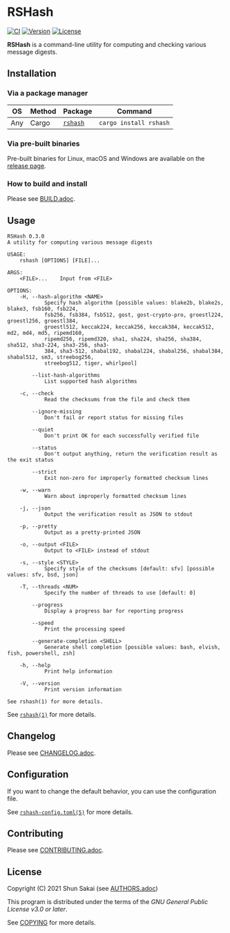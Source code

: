 # RSHash

[![CI](https://github.com/sorairolake/rshash/workflows/CI/badge.svg)](https://github.com/sorairolake/rshash/actions?query=workflow%3ACI)
[![Version](https://img.shields.io/crates/v/rshash)](https://crates.io/crates/rshash)
[![License](https://img.shields.io/crates/l/rshash)](https://www.gnu.org/licenses/gpl-3.0.html)

**RSHash** is a command-line utility for computing and checking various message digests.

## Installation

### Via a package manager

| OS  | Method | Package                                     | Command                |
| --- | ------ | ------------------------------------------- | ---------------------- |
| Any | Cargo  | [`rshash`](https://crates.io/crates/rshash) | `cargo install rshash` |

### Via pre-built binaries

Pre-built binaries for Linux, macOS and Windows are available on the [release page](https://github.com/sorairolake/rshash/releases).

### How to build and install

Please see [BUILD.adoc](BUILD.adoc).

## Usage

```text
RSHash 0.3.0
A utility for computing various message digests

USAGE:
    rshash [OPTIONS] [FILE]...

ARGS:
    <FILE>...    Input from <FILE>

OPTIONS:
    -H, --hash-algorithm <NAME>
            Specify hash algorithm [possible values: blake2b, blake2s, blake3, fsb160, fsb224,
            fsb256, fsb384, fsb512, gost, gost-crypto-pro, groestl224, groestl256, groestl384,
            groestl512, keccak224, keccak256, keccak384, keccak512, md2, md4, md5, ripemd160,
            ripemd256, ripemd320, sha1, sha224, sha256, sha384, sha512, sha3-224, sha3-256, sha3-
            384, sha3-512, shabal192, shabal224, shabal256, shabal384, shabal512, sm3, streebog256,
            streebog512, tiger, whirlpool]

        --list-hash-algorithms
            List supported hash algorithms

    -c, --check
            Read the checksums from the file and check them

        --ignore-missing
            Don't fail or report status for missing files

        --quiet
            Don't print OK for each successfully verified file

        --status
            Don't output anything, return the verification result as the exit status

        --strict
            Exit non-zero for improperly formatted checksum lines

    -w, --warn
            Warn about improperly formatted checksum lines

    -j, --json
            Output the verification result as JSON to stdout

    -p, --pretty
            Output as a pretty-printed JSON

    -o, --output <FILE>
            Output to <FILE> instead of stdout

    -s, --style <STYLE>
            Specify style of the checksums [default: sfv] [possible values: sfv, bsd, json]

    -T, --threads <NUM>
            Specify the number of threads to use [default: 0]

        --progress
            Display a progress bar for reporting progress

        --speed
            Print the processing speed

        --generate-completion <SHELL>
            Generate shell completion [possible values: bash, elvish, fish, powershell, zsh]

    -h, --help
            Print help information

    -V, --version
            Print version information

See rshash(1) for more details.
```

See [`rshash(1)`](doc/man/man1/rshash.1.adoc) for more details.

## Changelog

Please see [CHANGELOG.adoc](CHANGELOG.adoc).

## Configuration

If you want to change the default behavior, you can use the configuration file.

See [`rshash-config.toml(5)`](doc/man/man5/rshash-config.toml.5.adoc) for more details.

## Contributing

Please see [CONTRIBUTING.adoc](CONTRIBUTING.adoc).

## License

Copyright (C) 2021 Shun Sakai (see [AUTHORS.adoc](AUTHORS.adoc))

This program is distributed under the terms of the _GNU General Public License v3.0 or later_.

See [COPYING](COPYING) for more details.
